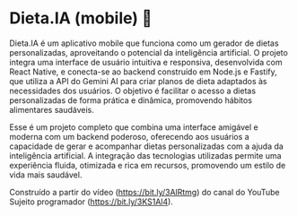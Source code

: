 # Dieta.IA (mobile) 🥗

Dieta.IA é um aplicativo mobile que funciona como um gerador de dietas personalizadas, aproveitando o potencial da inteligência artificial. O projeto integra uma interface de usuário intuitiva e responsiva, desenvolvida com React Native, e conecta-se ao backend construído em Node.js e Fastify, que utiliza a API do Gemini AI para criar planos de dieta adaptados às necessidades dos usuários. O objetivo é facilitar o acesso a dietas personalizadas de forma prática e dinâmica, promovendo hábitos alimentares saudáveis.

Esse é um projeto completo que combina uma interface amigável e moderna com um backend poderoso, oferecendo aos usuários a capacidade de gerar e acompanhar dietas personalizadas com a ajuda da inteligência artificial. A integração das tecnologias utilizadas permite uma experiência fluida, otimizada e rica em recursos, promovendo um estilo de vida mais saudável.

Construído a partir do vídeo (https://bit.ly/3AlRtmg) do canal do YouTube Sujeito programador (https://bit.ly/3KS1Al4).
